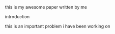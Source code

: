 this is my awesome paper written by me

introduction

this is an important problem i have been working on
